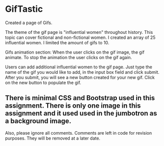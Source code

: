 # GifTastic
Created a page of Gifs.

The theme of the gif page is "influential women" throughout history. This topic can cover fictional and non-fictional women.
I created an array of 25 influential women.
I limited the amount of gifs to 10.

Gifs animation section:
When the user clicks on the gif image, the gif animate.
To stop the animation the user clicks on the gif again.

Users can add additional influential women to the gif page. 
Just type the name of the gif you would like to add, in the input box field and click submit.
After you submit, you will see a new button created for your new gif. 
Click on the new button to populate the gif.

There is minimal CSS and Bootstrap used in this assignment.
There is only one image in this assignment and it used used in the jumbotron as a background image. 
--------------------------------------------------------------------------------------
Also, please ignore all comments. Comments are left in code for revision purposes. They will be removed at a later date.